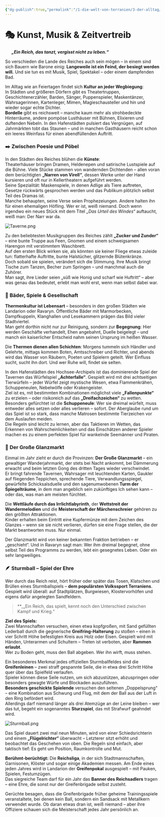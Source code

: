 ```yaml
---
{"dg-publish":true,"permalink":"/1-die-welt-von-terranien/3-der-alltag/kunst-musik-and-zeitvertreib/"}
---
```


# 🎭 **Kunst, Musik & Zeitvertreib**
$\quad$
**_„Ein Reich, das tanzt, vergisst nicht zu leben.“_**

So verschieden die Lande des Reiches auch sein mögen – in einem sind sich Bauern wie Barone einig: **Langeweile ist ein Feind, der besiegt werden will.** Und sie tun es mit Musik, Spiel, Spektakel – oder einem dampfenden Bad.

Im Alltag wie an Feiertagen findet sich **Kultur an jeder Wegbiegung**:  
In Städten und größeren Dörfern gibt es Theatertruppen, Geschichtenerzähler, Barden, Sänger, Puppenspieler, Maskentänzer, Wahrsagerinnen, Kartenleger, Mimen, Magieschausteller und hin und wieder sogar echte Dichter.  
**Bordelle** gibt es reichsweit – manche kaum mehr als strohbedeckte Hinterräume, andere pompöse Lusthäuser mit Bühnen, Elixieren und duftenden Nebeln. In den Hafenstädten pulsiert das Vergnügen, auf Jahrmärkten tobt das Staunen – und in manchen Gasthäusern reicht schon ein leeres Weinfass für einen abendfüllenden Auftritt.

### ✒️ **Zwischen Poesie und Pöbel**

In den Städten des Reiches blühen die **Künste**:  
Theaterhäuser bringen Dramen, Heldenepen und satirische Lustspiele auf die Bühne. Viele Stücke stammen von wandernden Dichtenden – allen voran dem berüchtigten **„Narren von Virell“**, dessen Werke unter der Hand kursieren und oft nur in Kellertheatern aufgeführt werden.  
Seine Spezialität: Maskenspiele, in denen Adlige als Tiere auftreten, Gesetze rückwärts gesprochen werden und das Publikum plötzlich selbst Teil des Dramas ist.  
Manche behaupten, seine Verse seien Prophezeiungen. Andere halten ihn für einen ehemaligen Höfling. Wer er ist, weiß niemand. Doch wenn irgendwo ein neues Stück mit dem Titel _„Das Urteil des Windes“_ auftaucht, weiß man: Der Narr war da.

![Taverne.png](/img/user/4%20Dateien/Taverne.png)

Zu den beliebtesten Musikgruppen des Reiches zählt **„Zucker und Zunder“** – eine bunte Truppe aus Feen, Gnomen und einem schweigsamen Harengon mit verstimmtem Waschbrett.  
Auf den ersten Blick wirken sie, als könnten sie keiner Fliege etwas zuleide tun: flatterhafte Auftritte, bunte Halstücher, glitzernde Blütenkränze.  
Doch sobald sie spielen, verändert sich die Stimmung. Ihre Musik bringt Tische zum Tanzen, Becher zum Springen – und manchmal auch die Zuhörer.  
Man sagt, ihre Lieder seien „süß wie Honig und scharf wie Huftritt“ – aber was genau das bedeutet, erlebt man wohl erst, wenn man selbst dabei war.

### 🛁 **Bäder, Spiele & Gesellschaft**

**Thermenkultur ist Lebensart** – besonders in den großen Städten wie Landarion oder Ravaryn. Öffentliche Bäder mit Marmorbecken, Dampfkuppeln, Klanghallen und Lesekammern prägen das Bild vieler Stadtviertel.  
Man geht dorthin nicht nur zur Reinigung, sondern zur **Begegnung**: Hier werden Geschäfte verhandelt, Ehen angebahnt, Duelle beigelegt – und manch ein kaiserlicher Entscheid nahm seinen Ursprung im heißen Wasser.

Die **Thermen dienen allen Schichten**: Morgens tummeln sich Händler und Gelehrte, mittags kommen Boten, Amtsschreiber und Richter, und abends wird das Wasser von Räubern, Poeten und Spielern geteilt. Wer Einfluss sucht, sucht ihn dort. Und wer Ruhe will, findet sie selten.

In den Hafenstädten des Hochsee-Archipels ist das dominierende Spiel der Tavernen das Würfelspiel **„Achterfalle“**. Gespielt wird mit drei achtseitigen Tierwürfeln – jeder Würfel zeigt mystische Wesen, etwa Flammenkrähen, Schuppeneulen, Nebelwölfe oder Krakengeister.  
Ziel ist es, mit bestimmten Kombinationen möglichst viele **„Fallenpunkte“** zu erzielen – oder risikoreich auf das **„Dreifachzeichen“** zu wetten.  
Besonders gefürchtet ist die **Schuppeneule**: Wer sie dreimal würfelt, muss entweder alles setzen oder alles verlieren – sofort. Der Aberglaube rund um das Spiel ist so stark, dass manche Matrosen bestimmte Tierzeichen vor dem Auslaufen meiden.  
Die Regeln sind leicht zu lernen, aber das Taktieren im Wetten, das Erkennen von Wahrscheinlichkeiten und das Einschätzen anderer Spieler machen es zu einem perfekten Spiel für wankelnde Seemänner und Piraten.

### 🎡 **Der Große Glanzmarkt**

Einmal im Jahr zieht er durch die Provinzen: **Der Große Glanzmarkt** – ein gewaltiger Wanderjahrmarkt, der stets bei Nacht ankommt, bei Dämmerung erwacht und beim letzten Gong des dritten Tages wieder verschwindet.  
Er bringt fahrende Tavernen, Wahrsager mit leuchtenden Karten, Gaukler auf fliegenden Teppichen, sprechende Tiere, Verwandlungsspiegel, gewürfelte Schicksalsduelle und den sagenumwobenen **Turm der Spiegelträume**, in dem man angeblich sein zukünftiges Ich sehen kann – oder das, was man am meisten fürchtet.

Die **Wettläufe durch das Irrlichtlabyrinth**, der **Wettstreit der Wandermelodien** und die **Meisterschaft der Märchenschreier** gehören zu den größten Attraktionen.  
Kinder erhalten beim Eintritt eine Kupfermünze mit dem Zeichen des Glanzes – wenn sie sie nicht verlieren, dürfen sie eine Frage stellen, die der Markt beantworten muss. Nur einmal.

Der Glanzmarkt wird von keiner bekannten Fraktion betrieben – er „geschieht“. Und in Ravaryn sagt man: Wer ihm dreimal begegnet, ohne selbst Teil des Programms zu werden, lebt ein gesegnetes Leben. Oder ein sehr langweiliges.

### 🪶 **Sturmball – Spiel der Ehre**

Wer durch das Reich reist, hört früher oder später das Tosen, Klatschen und Brüllen eines Sturmballspiels – **dem populärsten Volkssport Terraniens**. Gespielt wird überall: auf Stadtplätzen, Burgwiesen, Klostervorhöfen und eigens dafür angelegten Sandfeldern.

> **_„Ein Reich, das spielt, kennt noch den Unterschied zwischen Kampf und Krieg.“

**Ziel des Spiels:**  
Zwei Mannschaften versuchen, einen etwa kopfgroßen, mit Sand gefüllten Lederball durch die gegnerische **Greifring-Halterung** zu stoßen – einen in vier Schritt Höhe befestigten Kreis aus Holz oder Eisen. Gespielt wird mit Händen, Unterarmen und Schultern – Treten ist verboten, aber **Rammen erlaubt**.  
Wer zu Boden geht, muss den Ball abgeben. Wer ihn wirft, muss stehen.

Ein besonderes Merkmal jedes offiziellen Sturmballfeldes sind die **Greifenleinen** – zwei straff gespannte Seile, die in etwa drei Schritt Höhe quer über das Spielfeld verlaufen.  
Spieler können diese Seile nutzen, um sich abzustützen, abzuspringen oder besonders gewagte Würfe und Blockaden auszuführen.  
**Besonders geschickte Spielende** versuchen den seltenen „Doppelsprung“ – eine Kombination aus Schwung und Flug, mit dem der Ball aus der Luft in den Ring befördert wird.  
Allerdings darf niemand länger als drei Atemzüge an der Leine bleiben – wer das tut, begeht ein sogenanntes **Sturzspiel**, das mit Strafwurf geahndet wird.

![Sturmball.png](/img/user/4%20Dateien/Sturmball.png)

Das Spiel dauert zwei mal neun Minuten, wird von einer Schiedsrichterin und einem **„Flügelrichter“** überwacht – Letzterer sitzt erhöht und beobachtet das Geschehen von oben. Die Regeln sind einfach, aber taktisch tief: Es geht um Position, Raumkontrolle und Mut.

**Berühmt-berüchtigt:** Die **Reichsliga**, in der sich Stadtmannschaften, Garnisonen, Klöster und sogar einige Akademien messen. Am Ende eines jeden Jahres wird in Landarion der **Greifenpokal** ausgespielt – mit Pauken, Spielen, Festumzügen.  
Das siegreiche Team darf für ein Jahr das **Banner des Reichsadlers** tragen – eine Ehre, die sonst nur der Greifenbrigade selbst zusteht.

Gerüchte besagen, dass die Greifenbrigade früher geheime Trainingsspiele veranstaltete, bei denen kein Ball, sondern ein Sandsack mit Metallkern verwendet wurde. Ob daran etwas dran ist, weiß niemand – aber ihre Offiziere schauen sich die Meisterschaft jedes Jahr persönlich an.